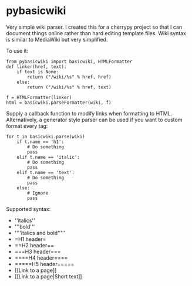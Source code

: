 # pybasicwiki
Very simple wiki parser. I created this for a cherrypy project so that I can document things online rather than hard editing template files. Wiki syntax is similar to MediaWiki but very simplified.

To use it:

	from pybasicwiki import basicwiki, HTMLFormatter
	def linker(href, text):
		if text is None:
			return ("/wiki/%s" % href, href)
		else:
			return ("/wiki/%s" % href, text)

	f = HTMLFormatter(linker)
	html = basicwiki.parseFormatter(wiki, f)

Supply a callback function to modify links when formatting to HTML.
Alternatively, a generator style parser can be used if you want to custom format every tag:

	for t in basicwiki.parse(wiki)
		if t.name == 'h1':
			# Do something
			pass
		elif t.name == 'italic':
			# Do something
			pass
		elif t.name == 'text':
			# Do something
			pass
		else:
			# Ignore
			pass

Supported syntax:
- ''italics''
- '''bold'''
- ''''italics and bold'''''
- =H1 header=
- ==H2 header==
- ===H3 header===
- ====H4 header====
- =====H5 header=====
- [[Link to a page]]
- [[Link to a page|Short text]]

